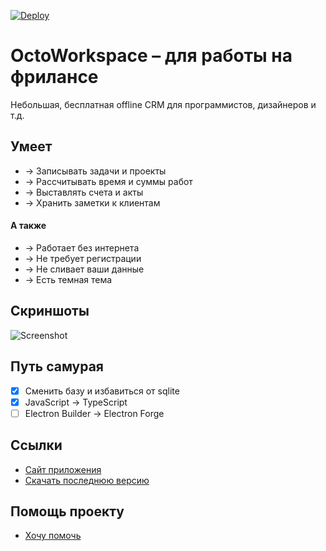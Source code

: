 [![Deploy](https://github.com/uonick/octo-workspace/actions/workflows/blank.yml/badge.svg)](https://github.com/uonick/octo-workspace/actions/workflows/blank.yml)
# OctoWorkspace – для работы на фрилансе
Небольшая, бесплатная offline CRM для программистов, дизайнеров и т.д.

## Умеет
* → Записывать задачи и проекты
* → Рассчитывать время и суммы работ
* → Выставлять счета и акты
* → Хранить заметки к клиентам

#### А также
* → Работает без интернета
* → Не требует регистрации
* → Не сливает ваши данные
* → Есть темная тема

## Скриншоты
![Screenshot](https://octows.ru/img/screenshot.webp)

## Путь самурая
- [x] Сменить базу и избавиться от sqlite
- [x] JavaScript → TypeScript
- [ ] Electron Builder → Electron Forge

## Ссылки
* [Сайт приложения](https://octows.ru)
* [Скачать последнюю версию](https://github.com/uonick/octo-workspace/releases)

## Помощь проекту
* [Хочу помочь​](https://yoomoney.ru/to/41001118331472)
